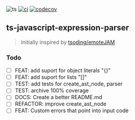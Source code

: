 ![ts](https://badgen.net/badge/Built%20With/TypeScript/blue)
[![ci](https://github.com/2bfe26/ts-javascript-expression-parser/actions/workflows/ci.yaml/badge.svg?branch=master)](https://github.com/2bfe26/ts-javascript-expression-parser/actions/workflows/ci.yaml)
[![codecov](https://codecov.io/gh/2bfe26/ts-javascript-expression-parser/branch/master/graph/badge.svg?token=GG4WPCVPGZ)](https://codecov.io/gh/2bfe26/ts-javascript-expression-parser)

## ts-javascript-expression-parser

> Initially inspired by [tsoding/emoteJAM](https://github.com/tsoding/emoteJAM/blob/master/js/eval.js)

### Todo

- [ ] FEAT: add suport for object literals "{}"
- [ ] FEAT: add suport for lists "[]"
- [ ] TEST: add tests for create_ast_node, parser
- [ ] TEST: archive 100% coverage
- [ ] DOCS: Create a better README.md
- [ ] REFACTOR: improve create_ast_node
- [ ] FEAT: Custom errors that point into input code

